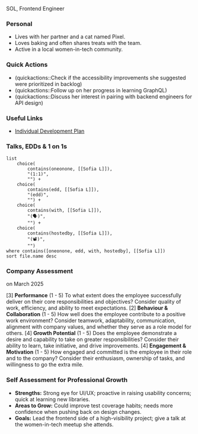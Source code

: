 SOL, Frontend Engineer  
### Personal
- Lives with her partner and a cat named Pixel.    
- Loves baking and often shares treats with the team.
- Active in a local women-in-tech community.
### Quick Actions
- (quickactions::Check if the accessibility improvements she suggested were prioritized in backlog)
- (quickactions::Follow up on her progress in learning GraphQL)
- (quickactions::Discuss her interest in pairing with backend engineers for API design)
### Useful Links
- [Individual Development Plan](#)
### Talks, EDDs & 1 on 1s
```dataview
list 
	choice(
		contains(oneonone, [[Sofia L]]),
		"(1:1)",
		"") +
	choice(
		contains(edd, [[Sofia L]]),
		"(edd)",
		"") +
	choice(
		contains(with, [[Sofia L]]),
		"(🗣️)",
		"") +
	choice(
		contains(hostedby, [[Sofia L]]),
		"(📽️)",
		"")
where contains([oneonone, edd, with, hostedby], [[Sofia L]])
sort file.name desc
```
### Company Assessment
on March 2025

[3] **Performance** (1 - 5)
	To what extent does the employee successfully deliver on their core responsibilities and objectives? Consider quality of work, efficiency, and ability to meet expectations.
[2] **Behaviour & Collaboration** (1 - 5)
	How well does the employee contribute to a positive work environment? Consider teamwork, adaptability, communication, alignment with company values, and whether they serve as a role model for others.
[4] **Growth Potential** (1 - 5)
	Does the employee demonstrate a desire and capability to take on greater responsibilities? Consider their ability to learn, take initiative, and drive improvements.
[4] **Engagement & Motivation** (1 - 5)
	How engaged and committed is the employee in their role and to the company? Consider their enthusiasm, ownership of tasks, and willingness to go the extra mile.
### Self Assessment for Professional Growth
- **Strengths:** Strong eye for UI/UX; proactive in raising usability concerns; quick at learning new libraries.
- **Areas to Grow:** Could improve test coverage habits; needs more confidence when pushing back on design changes.
- **Goals:** Lead the frontend side of a high-visibility project; give a talk at the women-in-tech meetup she attends.